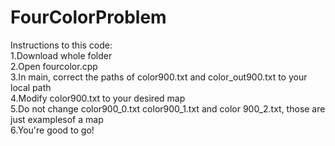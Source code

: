 # FourColorProblem

Instructions to this code: <br>
1.Download whole folder <br>
2.Open fourcolor.cpp <br>
3.In main, correct the paths of color900.txt and color_out900.txt to your local path <br>
4.Modify color900.txt to your desired map <br>
5.Do not change color900_0.txt color900_1.txt and color 900_2.txt, those are just examplesof a map <br>
6.You're good to go! <br>
